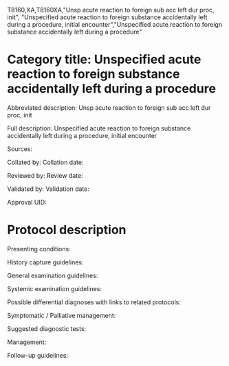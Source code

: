 T8160,XA,T8160XA,"Unsp acute reaction to foreign sub acc left dur proc, init", "Unspecified acute reaction to foreign substance accidentally left during a procedure, initial encounter","Unspecified acute reaction to foreign substance accidentally left during a procedure"
# Category title: Unspecified acute reaction to foreign substance accidentally left during a procedure

Abbreviated description: Unsp acute reaction to foreign sub acc left dur proc, init

Full description: Unspecified acute reaction to foreign substance accidentally left during a procedure, initial encounter

Sources:

Collated by:
Collation date:

Reviewed by:
Review date:

Validated by:
Validation date:

Approval UID:

# Protocol description

Presenting conditions:

History capture guidelines:

General examination guidelines:

Systemic examination guidelines:

Possible differential diagnoses with links to related protocols:

Symptomatic / Palliative management:

Suggested diagnostic tests:

Management:

Follow-up guidelines:
